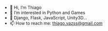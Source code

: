 - 👋 Hi, I’m Thiago
- 👀 I’m interested in Python and Games
- 🌱 Django, Flask, JavaScript, Unity3D...
- 📫 How to reach me: thiago.vazss@gmail.com

<!---
thiagaoz/thiagaoz is a ✨ special ✨ repository because its `README.md` (this file) appears on your GitHub profile.
You can click the Preview link to take a look at your changes.
--->
